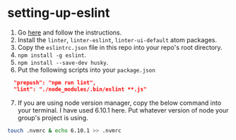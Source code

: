 # setting-up-eslint

1. Go [here](https://www.npmjs.com/package/eslint-config-airbnb) and follow the instructions.
2. Install the `linter`, `linter-eslint`, `linter-ui-default` atom packages.
3. Copy the `eslintrc.json` file in this repo into your repo's root directory.
4. `npm install -g eslint`.
5. `npm install --save-dev husky`.
6. Put the following scripts into your `package.json`
```json
  "prepush": "npm run lint",
  "lint": "./node_modules/.bin/eslint **.js"
```
7. If you are using node version manager, copy the below command into your terminal. I have used 6.10.1 here. Put whatever version of node your group's project is using.

```bash
touch .nvmrc & echo 6.10.1 >> .nvmrc
```

